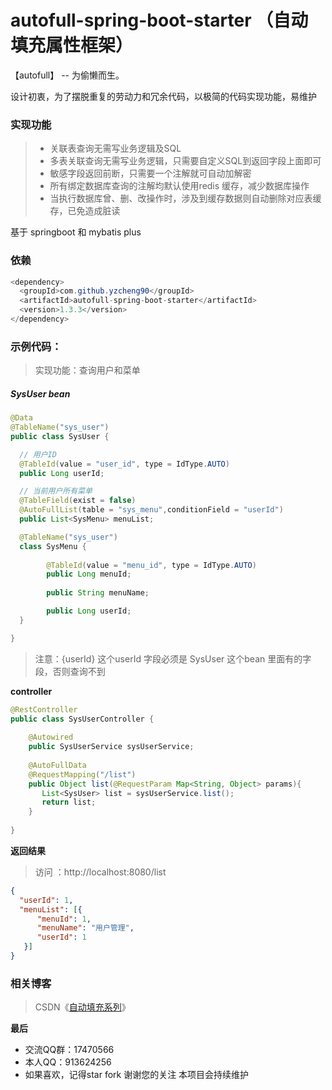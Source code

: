 # autofull-spring-boot-starter （自动填充属性框架）

【autofull】 -- 为偷懒而生。

设计初衷，为了摆脱重复的劳动力和冗余代码，以极简的代码实现功能，易维护

### 实现功能
> - 关联表查询无需写业务逻辑及SQL
> - 多表关联查询无需写业务逻辑，只需要自定义SQL到返回字段上面即可
> - 敏感字段返回前断，只需要一个注解就可自动加解密
> - 所有绑定数据库查询的注解均默认使用redis 缓存，减少数据库操作
> - 当执行数据库曾、删、改操作时，涉及到缓存数据则自动删除对应表缓存，已免造成脏读

基于 springboot 和 mybatis plus

### 依赖
```java
<dependency>
  <groupId>com.github.yzcheng90</groupId>
  <artifactId>autofull-spring-boot-starter</artifactId>
  <version>1.3.3</version>
</dependency>
```

### 示例代码：
>
> 实现功能：查询用户和菜单

##### SysUser    bean

```java
@Data
@TableName("sys_user")
public class SysUser {

  // 用户ID
  @TableId(value = "user_id", type = IdType.AUTO)
  public Long userId;

  // 当前用户所有菜单
  @TableField(exist = false)
  @AutoFullList(table = "sys_menu",conditionField = "userId")
  public List<SysMenu> menuList;

  @TableName("sys_user")
  class SysMenu {
     
        @TableId(value = "menu_id", type = IdType.AUTO)
        public Long menuId;
        
        public String menuName;

        public Long userId;
  }

}
```

> 注意：{userId}  这个userId 字段必须是 SysUser 这个bean 里面有的字段，否则查询不到

**controller**

```java
@RestController
public class SysUserController {
    
    @Autowired
    public SysUserService sysUserService;
    
    @AutoFullData
    @RequestMapping("/list")
	public Object list(@RequestParam Map<String, Object> params){
       List<SysUser> list = sysUserService.list();
       return list;
    }
    
}
```

**返回结果**

> 访问 ：http://localhost:8080/list 

```json
{
  "userId": 1,
  "menuList": [{
      "menuId": 1,
      "menuName": "用户管理",
      "userId": 1
   }]
}
```


### 相关博客
> CSDN《[自动填充系列](https://blog.csdn.net/qq_15273441/category_10912977.html)》 


 **最后**

- 交流QQ群：17470566
- 本人QQ：913624256
- 如果喜欢，记得star fork 谢谢您的关注 本项目会持续维护
